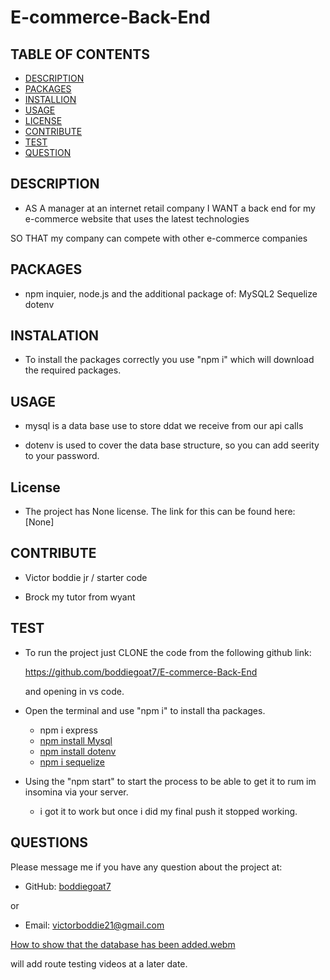 # E-commerce-Back-End

## TABLE OF CONTENTS
  - [DESCRIPTION](#description)
  - [PACKAGES](#packages)
  - [INSTALLION](#installation)
  - [USAGE](#usage)
  - [LICENSE](#license)
  - [CONTRIBUTE](#contribute)
  - [TEST](#test)
  - [QUESTION](#questions)

## DESCRIPTION
        
- AS A manager at an internet retail company
I WANT a back end for my e-commerce website that uses the latest technologies

SO THAT my company can compete with other e-commerce companies



## PACKAGES

- npm inquier, node.js and the additional package of:
    MySQL2
    Sequelize
    dotenv

            

## INSTALATION
      
- To install the packages correctly you use "npm i" which will download the required packages.

## USAGE

- mysql 
is a data base use to store ddat we receive from our api calls

- dotenv
is used to cover the data base structure, so you can add seerity to your password. 

## License

- The project has None license. The link for this can be found here: [None]

## CONTRIBUTE

- Victor boddie jr / starter code

- Brock my tutor from wyant


## TEST
      
- To run the project just CLONE the code from the following github link:

    https://github.com/boddiegoat7/E-commerce-Back-End

    and opening in vs code. 
 
 - Open the terminal and use "npm i" to install tha packages. 

      - npm i express
      - [npm install Mysql](https://www.npmjs.com/package/mysql2)
      - [npm install dotenv](https://www.npmjs.com/package/dotenv)
      - [npm i sequelize](https://www.npmjs.com/package/sequelize)
    
 - Using the "npm start" to start the process to be able to get it to rum im insomina via your server.
    * i got it to work but once i did my final push it stopped working.

 

## QUESTIONS

Please message me if you have any question about the project at:

- GitHub: [boddiegoat7](https://github.com/boddiegoat7)
        
or

- Email: [victorboddie21@gmail.com](mailto:victorboddie21@gmail.com})



[How to show that the database has been added.webm](https://user-images.githubusercontent.com/107088058/201240249-e7f8f059-d9a7-44d6-a2a1-a5f1fb4e728b.webm)



 will add route testing videos at a later date.

